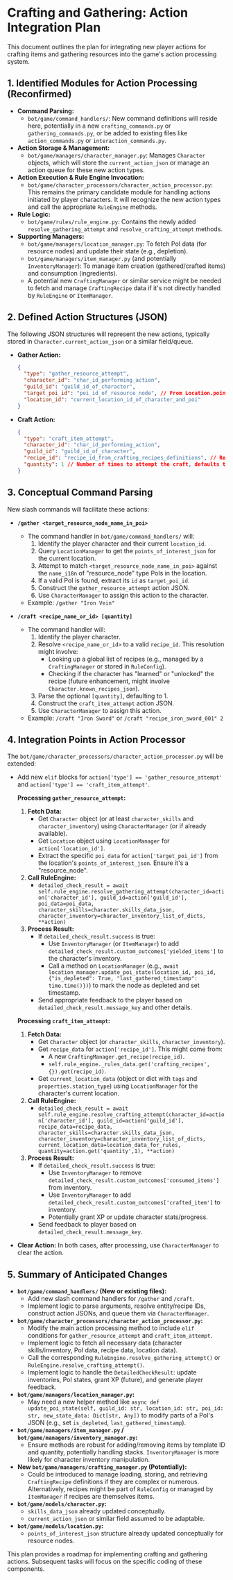 # Crafting and Gathering: Action Integration Plan

This document outlines the plan for integrating new player actions for crafting items and gathering resources into the game's action processing system.

## 1. Identified Modules for Action Processing (Reconfirmed)

*   **Command Parsing:**
    *   `bot/game/command_handlers/`: New command definitions will reside here, potentially in a new `crafting_commands.py` or `gathering_commands.py`, or be added to existing files like `action_commands.py` or `interaction_commands.py`.
*   **Action Storage & Management:**
    *   `bot/game/managers/character_manager.py`: Manages `Character` objects, which will store the `current_action_json` or manage an action queue for these new action types.
*   **Action Execution & Rule Engine Invocation:**
    *   `bot/game/character_processors/character_action_processor.py`: This remains the primary candidate module for handling actions initiated by player characters. It will recognize the new action types and call the appropriate `RuleEngine` methods.
*   **Rule Logic:**
    *   `bot/game/rules/rule_engine.py`: Contains the newly added `resolve_gathering_attempt` and `resolve_crafting_attempt` methods.
*   **Supporting Managers:**
    *   `bot/game/managers/location_manager.py`: To fetch PoI data (for resource nodes) and update their state (e.g., depletion).
    *   `bot/game/managers/item_manager.py` (and potentially `InventoryManager`): To manage item creation (gathered/crafted items) and consumption (ingredients).
    *   A potential new `CraftingManager` or similar service might be needed to fetch and manage `CraftingRecipe` data if it's not directly handled by `RuleEngine` or `ItemManager`.

## 2. Defined Action Structures (JSON)

The following JSON structures will represent the new actions, typically stored in `Character.current_action_json` or a similar field/queue.

*   **Gather Action:**
    ```json
    {
      "type": "gather_resource_attempt",
      "character_id": "char_id_performing_action",
      "guild_id": "guild_id_of_character",
      "target_poi_id": "poi_id_of_resource_node", // From Location.points_of_interest_json
      "location_id": "current_location_id_of_character_and_poi"
    }
    ```

*   **Craft Action:**
    ```json
    {
      "type": "craft_item_attempt",
      "character_id": "char_id_performing_action",
      "guild_id": "guild_id_of_character",
      "recipe_id": "recipe_id_from_crafting_recipes_definitions", // Refers to a defined CraftingRecipe
      "quantity": 1 // Number of times to attempt the craft, defaults to 1
    }
    ```

## 3. Conceptual Command Parsing

New slash commands will facilitate these actions:

*   **`/gather <target_resource_node_name_in_poi>`**
    *   The command handler in `bot/game/command_handlers/` will:
        1.  Identify the player character and their current `location_id`.
        2.  Query `LocationManager` to get the `points_of_interest_json` for the current location.
        3.  Attempt to match `<target_resource_node_name_in_poi>` against the `name_i18n` of "resource_node" type PoIs in the location.
        4.  If a valid PoI is found, extract its `id` as `target_poi_id`.
        5.  Construct the `gather_resource_attempt` action JSON.
        6.  Use `CharacterManager` to assign this action to the character.
    *   Example: `/gather "Iron Vein"`

*   **`/craft <recipe_name_or_id> [quantity]`**
    *   The command handler will:
        1.  Identify the player character.
        2.  Resolve `<recipe_name_or_id>` to a valid `recipe_id`. This resolution might involve:
            *   Looking up a global list of recipes (e.g., managed by a `CraftingManager` or stored in `RuleConfig`).
            *   Checking if the character has "learned" or "unlocked" the recipe (future enhancement, might involve `Character.known_recipes_json`).
        3.  Parse the optional `[quantity]`, defaulting to 1.
        4.  Construct the `craft_item_attempt` action JSON.
        5.  Use `CharacterManager` to assign this action.
    *   Example: `/craft "Iron Sword"` or `/craft "recipe_iron_sword_001" 2`

## 4. Integration Points in Action Processor

The `bot/game/character_processors/character_action_processor.py` will be extended:

*   Add new `elif` blocks for `action['type'] == 'gather_resource_attempt'` and `action['type'] == 'craft_item_attempt'`.

    **Processing `gather_resource_attempt`:**
    1.  **Fetch Data:**
        *   Get `Character` object (or at least `character_skills` and `character_inventory`) using `CharacterManager` (or if already available).
        *   Get `Location` object using `LocationManager` for `action['location_id']`.
        *   Extract the specific `poi_data` for `action['target_poi_id']` from the location's `points_of_interest_json`. Ensure it's a "resource_node".
    2.  **Call RuleEngine:**
        *   `detailed_check_result = await self.rule_engine.resolve_gathering_attempt(character_id=action['character_id'], guild_id=action['guild_id'], poi_data=poi_data, character_skills=character.skills_data_json, character_inventory=character_inventory_list_of_dicts, **action)`
    3.  **Process Result:**
        *   If `detailed_check_result.success` is true:
            *   Use `InventoryManager` (or `ItemManager`) to add `detailed_check_result.custom_outcomes['yielded_items']` to the character's inventory.
            *   Call a method on `LocationManager` (e.g., `await location_manager.update_poi_state(location_id, poi_id, {"is_depleted": True, "last_gathered_timestamp": time.time()})`) to mark the node as depleted and set timestamp.
        *   Send appropriate feedback to the player based on `detailed_check_result.message_key` and other details.

    **Processing `craft_item_attempt`:**
    1.  **Fetch Data:**
        *   Get `Character` object (or `character_skills`, `character_inventory`).
        *   Get `recipe_data` for `action['recipe_id']`. This might come from:
            *   A new `CraftingManager.get_recipe(recipe_id)`.
            *   `self.rule_engine._rules_data.get('crafting_recipes', {}).get(recipe_id)`.
        *   Get `current_location_data` (object or dict with `tags` and `properties.station_type`) using `LocationManager` for the character's current location.
    2.  **Call RuleEngine:**
        *   `detailed_check_result = await self.rule_engine.resolve_crafting_attempt(character_id=action['character_id'], guild_id=action['guild_id'], recipe_data=recipe_data, character_skills=character.skills_data_json, character_inventory=character_inventory_list_of_dicts, current_location_data=location_data_for_rules, quantity=action.get('quantity',1), **action)`
    3.  **Process Result:**
        *   If `detailed_check_result.success` is true:
            *   Use `InventoryManager` to remove `detailed_check_result.custom_outcomes['consumed_items']` from inventory.
            *   Use `InventoryManager` to add `detailed_check_result.custom_outcomes['crafted_item']` to inventory.
            *   Potentially grant XP or update character stats/progress.
        *   Send feedback to player based on `detailed_check_result.message_key`.

*   **Clear Action:** In both cases, after processing, use `CharacterManager` to clear the action.

## 5. Summary of Anticipated Changes

*   **`bot/game/command_handlers/` (New or existing files):**
    *   Add new slash command handlers for `/gather` and `/craft`.
    *   Implement logic to parse arguments, resolve entity/recipe IDs, construct action JSONs, and queue them via `CharacterManager`.
*   **`bot/game/character_processors/character_action_processor.py`:**
    *   Modify the main action processing method to include `elif` conditions for `gather_resource_attempt` and `craft_item_attempt`.
    *   Implement logic to fetch all necessary data (character skills/inventory, PoI data, recipe data, location data).
    *   Call the corresponding `RuleEngine.resolve_gathering_attempt()` or `RuleEngine.resolve_crafting_attempt()`.
    *   Implement logic to handle the `DetailedCheckResult`: update inventories, PoI states, grant XP (future), and generate player feedback.
*   **`bot/game/managers/location_manager.py`:**
    *   May need a new helper method like `async def update_poi_state(self, guild_id: str, location_id: str, poi_id: str, new_state_data: Dict[str, Any])` to modify parts of a PoI's JSON (e.g., set `is_depleted`, `last_gathered_timestamp`).
*   **`bot/game/managers/item_manager.py` / `bot/game/managers/inventory_manager.py`:**
    *   Ensure methods are robust for adding/removing items by template ID and quantity, potentially handling stacks. `InventoryManager` is more likely for character inventory manipulation.
*   **New `bot/game/managers/crafting_manager.py` (Potentially):**
    *   Could be introduced to manage loading, storing, and retrieving `CraftingRecipe` definitions if they are complex or numerous. Alternatively, recipes might be part of `RuleConfig` or managed by `ItemManager` if recipes are themselves items.
*   **`bot/game/models/character.py`:**
    *   `skills_data_json` already updated conceptually.
    *   `current_action_json` or similar field assumed to be adaptable.
*   **`bot/game/models/location.py`:**
    *   `points_of_interest_json` structure already updated conceptually for resource nodes.

This plan provides a roadmap for implementing crafting and gathering actions. Subsequent tasks will focus on the specific coding of these components.
